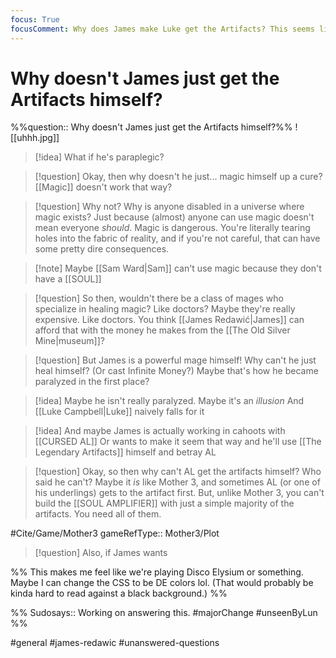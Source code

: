```yaml
---
focus: True
focusComment: Why does James make Luke get the Artifacts? This seems like a major plothole if not addressed.
---
```

# Why doesn't James just get the Artifacts himself?
%%question:: Why doesn't James just get the Artifacts himself?%%
![[uhhh.jpg]]

>[!idea] What if he's paraplegic?

>[!question] Okay, then why doesn't he just... magic himself up a cure?
>[[Magic]] doesn't work that way?

>[!question] Why not? Why is anyone disabled in a universe where magic exists?
>Just because (almost) anyone can use magic doesn't mean everyone *should*. Magic is dangerous. You're literally tearing holes into the fabric of reality, and if you're not careful, that can have some pretty dire consequences.

>[!note] Maybe [[Sam Ward|Sam]] can't use magic because they don't have a [[SOUL]]

>[!question] So then, wouldn't there be a class of mages who specialize in healing magic? Like doctors?
>Maybe they're really expensive. Like doctors. You think [[James Redawić|James]] can afford that with the money he makes from the [[The Old Silver Mine|museum]]?

>[!question] But James is a powerful mage himself! Why can't he just heal himself? (Or cast Infinite Money?)
>Maybe that's how he became paralyzed in the first place?

>[!idea] Maybe he isn't really paralyzed. Maybe it's an *illusion*
>And [[Luke Campbell|Luke]] naively falls for it

>[!idea] And maybe James is actually working in cahoots with [[CURSED AL]]
>Or wants to make it seem that way and he'll use [[The Legendary Artifacts]] himself and betray AL

>[!question] Okay, so then why can't AL get the artifacts himself?
>Who said he can't? Maybe it *is* like Mother 3, and sometimes AL (or one of his underlings) gets to the artifact first. But, unlike Mother 3, you can't build the [[SOUL AMPLIFIER]] with just a simple majority of the artifacts. You need all of them.

#Cite/Game/Mother3 gameRefType:: Mother3/Plot

>[!question] Also, if James wants 

%%
This makes me feel like we're playing Disco Elysium or something. Maybe I can change the CSS to be DE colors lol. (That would probably be kinda hard to read against a black background.)
%%

%%
Sudosays:: Working on answering this.
#majorChange #unseenByLun 
%%

#general #james-redawic #unanswered-questions 